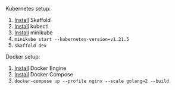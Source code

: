 Kubernetes setup:
1. [Install](https://skaffold.dev/docs/install/) Skaffold
2. [Install](https://kubernetes.io/docs/tasks/tools/install-kubectl/) kubectl
3. [Install](https://minikube.sigs.k8s.io/docs/start/) minikube
4. ```minikube start --kubernetes-version=v1.21.5```
5. ```skaffold dev```

Docker setup:
1. [Install](https://docs.docker.com/engine/install/) Docker Engine
2. [Install](https://docs.docker.com/compose/install/) Docker Compose
3. ```docker-compose up --profile nginx --scale golang=2 --build```
